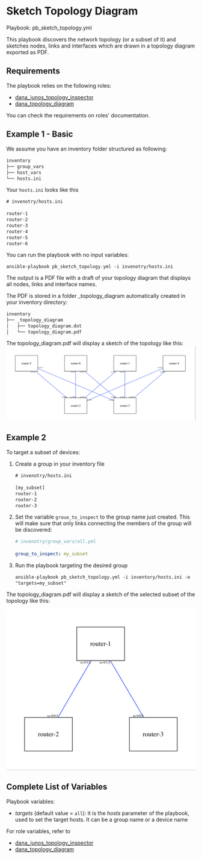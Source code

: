 # Sketch Topology Diagram

Playbook: pb_sketch_topology.yml

This playbook discovers the network topology (or a subset of it) and sketches nodes, links and interfaces which are 
drawn in a topology diagram exported as PDF.
 
## Requirements 

The playbook relies on the following roles:

* [dana_junos_topology_inspector](/roles/dana_junos_topology_inspector/README.md)
* [dana_topology_diagram](/roles/dana_topology_diagram/README.md)

You can check the requirements on roles' documentation.

## Example 1 - Basic

We assume you have an inventory folder structured as following:

```
inventory
├── group_vars
├── host_vars
└── hosts.ini
```

Your `hosts.ini` looks like this

```
# invenotry/hosts.ini

router-1
router-2
router-3
router-4
router-5
router-6
```

You can run the playbook with no input variables:

```
ansible-playbook pb_sketch_topology.yml -i invenotry/hosts.ini 
```


The output is a PDF file with a draft of your topology diagram that displays all nodes, links and interface names.

The PDF is stored in a folder _topology_diagram automatically created  in your inventory directory:
```
inventory
├── _topology_diagram
│   ├── topology_diagram.dot
│   └── topology_diagram.pdf
```

The topology_diagram.pdf will display a sketch of the topology like this:
![topo_diagram](/docs/images/dana_topology_diagram_pdf_output_example.png)

## Example 2

To target a subset of devices:

1. Create a group in your inventory file

    ```
    # invenotry/hosts.ini 
    
    [my_subset]
    router-1
    router-2
    router-3
    ```

2. Set the variable `grouo_to_inspect` to the group name just created.
This will make sure that only links connecting the members of the group will be discovered:

    ```yaml
    # invenotry/group_vars/all.yml
    
    group_to_inspect: my_subset
    ```
3. Run the playbook targeting the desired group
  
    ```
    ansible-playbook pb_sketch_topology.yml -i inventory/hosts.ini -e "targets=my_subset"
    ```
    
The topology_diagram.pdf will display a sketch of the selected subset of the topology like this:

![topo_diagram_sub](/docs/images/dana_topology_diagram_pdf_output_subset.png)


## Complete List of Variables

Playbook variables:

* _targets_ (default value = `all`): it is the _hosts_ parameter of the playbook, used to set the target hosts. 
It can be a group name or a device name

For role variables, refer to

* [dana_junos_topology_inspector](/roles/dana_junos_topology_inspector/README.md)
* [dana_topology_diagram](/roles/dana_topology_diagram/README.md)

